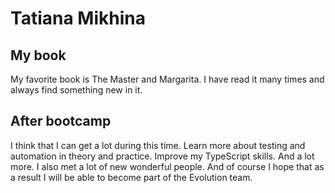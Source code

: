 # Tatiana Mikhina  
  
## My book 
  
My favorite book is The Master and Margarita. I have read it many times and always find something new in it.  

## After bootcamp  

I think that I can get a lot during this time. Learn more about testing and automation in theory and practice. Improve my TypeScript skills. And a lot more. I also met a lot of new wonderful people. And of course I hope that as a result I will be able to become part of the Evolution team.

